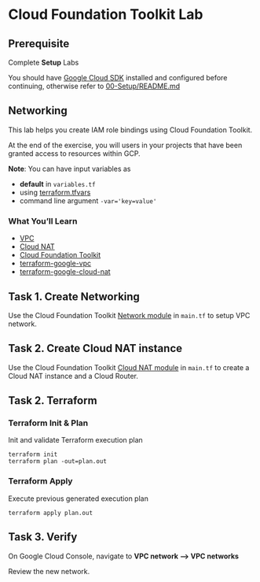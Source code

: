 
# Cloud Foundation Toolkit Lab

## Prerequisite

Complete **Setup** Labs

You should have [Google Cloud SDK](https://cloud.google.com/sdk/docs/downloads-interactive) installed and configured before continuing, otherwise refer to [00-Setup/README.md](../../00-Setup/README.md)

## Networking

This lab helps you create IAM role bindings using Cloud Foundation Toolkit.

At the end of the exercise, you will users in your projects that have been granted access to resources within GCP.

**Note**: You can have input variables as

* **default** in `variables.tf`
* using [terraform.tfvars](https://www.terraform.io/docs/configuration/variables.html#variable-definitions-tfvars-files)
* command line argument `-var='key=value'`

### What You’ll Learn

* [VPC](https://cloud.google.com/vpc/docs/overview)
* [Cloud NAT](https://cloud.google.com/nat/docs/overview)
* [Cloud Foundation Toolkit](https://cloud.google.com/foundation-toolkit/)
* [terraform-google-vpc](https://github.com/terraform-google-modules/terraform-google-vpc)
* [terraform-google-cloud-nat](https://github.com/terraform-google-modules/terraform-google-vpc)


## Task 1. Create Networking

Use the Cloud Foundation Toolkit [Network module](https://github.com/terraform-google-modules/terraform-google-network) in `main.tf` to setup VPC network.

## Task 2. Create Cloud NAT instance

Use the Cloud Foundation Toolkit [Cloud NAT module](https://github.com/terraform-google-modules/terraform-google-cloud-nat) in `main.tf` to create a Cloud NAT instance and a Cloud Router.

## Task 2. Terraform

### Terraform Init & Plan

Init and validate Terraform execution plan

```
terraform init
terraform plan -out=plan.out
```

### Terraform Apply

Execute previous generated execution plan

```
terraform apply plan.out
```

## Task 3. Verify
On Google Cloud Console, navigate to **VPC network --> VPC networks**

Review the new network.
